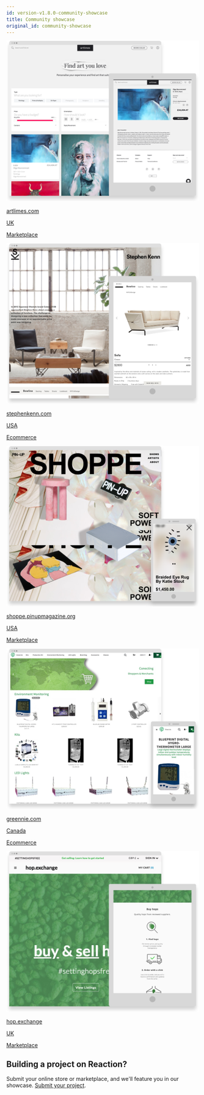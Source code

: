 ```yaml
---
id: version-v1.8.0-community-showcase
title: Community showcase
original_id: community-showcase
---
```


<div class="photo-grid">
  <a href="http://artlimes.com" class="showcase-grid-item" target="_blank">
    <img src="https://raw.githubusercontent.com/reactioncommerce/reaction-docs/master/assets/community-showcase/community-showcase-2-artlimes.png">
    <div>
      <p class="item-info">artlimes.com</p>
      <p class="item-info item-label">UK</p>
      <p class="item-info item-label">Marketplace</p>
    </div>
  </a>
  <a href="http://stephenkenn.com" class="showcase-grid-item" target="_blank">
    <img src="https://raw.githubusercontent.com/reactioncommerce/reaction-docs/master/assets/community-showcase/community-showcase-4-stephenkenn.png">
    <div>
      <p class="item-info">stephenkenn.com</p>
      <p class="item-info item-label">USA</p>
      <p class="item-info item-label">Ecommerce</p>
    </div>
  </a>
  <a href="http://shoppe.pinupmagazine.org" class="showcase-grid-item" target="_blank">
    <img src="https://raw.githubusercontent.com/reactioncommerce/reaction-docs/master/assets/community-showcase/community-showcase-5-pinup.png">
    <div>
      <p class="item-info">shoppe.pinupmagazine.org</p>
      <p class="item-info item-label">USA</p>
      <p class="item-info item-label">Marketplace</p>
    </div>
  </a>
   <a href="https://greennie.com/" class="showcase-grid-item" target="_blank">
     <img src="https://raw.githubusercontent.com/reactioncommerce/reaction-docs/master/assets/community-showcase/community-showcase-greenie.jpg">
     <div>
       <p class="item-info">greennie.com</p>
       <p class="item-info item-label">Canada</p>
       <p class="item-info item-label">Ecommerce</p>
     </div>
    </a>
    <a href="https://hop.exchange/" class="showcase-grid-item" target="_blank">
      <img src="https://raw.githubusercontent.com/reactioncommerce/reaction-docs/master/assets/community-showcase/community-showcase-hop-exchange.jpg">
      <div>
        <p class="item-info">hop.exchange</p>
        <p class="item-info item-label">UK</p>
        <p class="item-info item-label">Marketplace</p>
      </div>
    </a>
</div>

## Building a project on Reaction?

Submit your online store or marketplace, and we'll feature you in our showcase. [Submit your project](https://reactioncommerce.com/community-showcase#submit-project).
